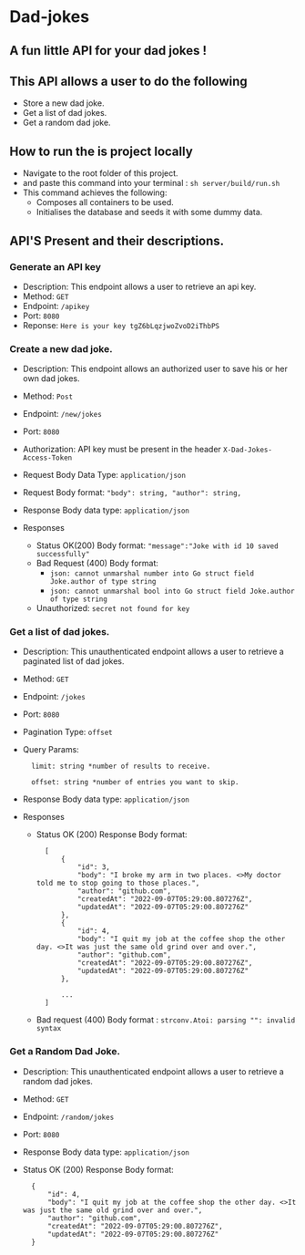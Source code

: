# Dad-jokes

## A fun little API for your dad jokes !

## This API allows a user to do the following

- Store a new dad joke.
- Get a list of dad jokes.
- Get a random dad joke.

## How to run the is project locally 

- Navigate to the root folder of this project.
- and paste this command into your terminal : ```sh server/build/run.sh```
- This command achieves the following:
    - Composes all containers to be used.
    - Initialises the database and seeds it with some dummy data.

## API'S Present and their descriptions.

### Generate an API key

- Description: This endpoint allows a user to retrieve an api key.
- Method: ``GET``
- Endpoint: ``/apikey``
- Port: ``8080``
- Reponse: ``Here is your key tgZ6bLqzjwoZvoD2iThbPS``

### Create a new dad joke.

- Description: This endpoint allows an authorized user to save his or her own dad jokes.
- Method: ``Post``
- Endpoint: ``/new/jokes``
- Port: ``8080``
- Authorization:   API key must be present in the header                                     ``X-Dad-Jokes-Access-Token``

- Request Body Data Type: ``application/json``
- Request Body format: 
    ``
        "body": string,
        "author": string,
    ``

- Response Body data type: ``application/json``
- Responses
    - Status OK(200) Body format: ``"message":"Joke with id 10 saved successfully"``
    - Bad Request (400) Body format: 
        - `` json: cannot unmarshal number into Go struct field Joke.author of type string ``
        - `` json: cannot unmarshal bool into Go struct field Joke.author of type string ``
    - Unauthorized: `` secret not found for key ``

### Get a list of dad jokes.
- Description: This unauthenticated endpoint allows a user to retrieve a paginated list 
            of dad jokes.
- Method: ``GET``
- Endpoint: ``/jokes``
- Port: ``8080``
- Pagination Type: ``offset``
- Query Params: 


        limit: string *number of results to receive.

        offset: string *number of entries you want to skip.


- Response Body data type: ``application/json``
- Responses
    - Status OK (200) Response Body format: 


            [
                {
                    "id": 3,
                    "body": "I broke my arm in two places. <>My doctor told me to stop going to those places.",
                    "author": "github.com",
                    "createdAt": "2022-09-07T05:29:00.807276Z",
                    "updatedAt": "2022-09-07T05:29:00.807276Z"
                },
                {
                    "id": 4,
                    "body": "I quit my job at the coffee shop the other day. <>It was just the same old grind over and over.",
                    "author": "github.com",
                    "createdAt": "2022-09-07T05:29:00.807276Z",
                    "updatedAt": "2022-09-07T05:29:00.807276Z"
                },

                ...
            ]
    - Bad request (400) Body format : ``strconv.Atoi: parsing "": invalid syntax``


### Get a Random Dad Joke.

- Description: This unauthenticated endpoint allows a user to retrieve a random dad jokes.
- Method: ``GET``
- Endpoint: ``/random/jokes``
- Port: ``8080``
- Response Body data type: ``application/json``
- Status OK (200) Response Body format: 

        {
            "id": 4,
            "body": "I quit my job at the coffee shop the other day. <>It was just the same old grind over and over.",
            "author": "github.com",
            "createdAt": "2022-09-07T05:29:00.807276Z",
            "updatedAt": "2022-09-07T05:29:00.807276Z"
        }